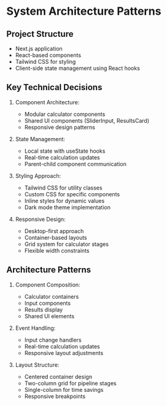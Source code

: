 # System Architecture Patterns

## Project Structure
- Next.js application
- React-based components
- Tailwind CSS for styling
- Client-side state management using React hooks

## Key Technical Decisions
1. Component Architecture:
   - Modular calculator components
   - Shared UI components (SliderInput, ResultsCard)
   - Responsive design patterns

2. State Management:
   - Local state with useState hooks
   - Real-time calculation updates
   - Parent-child component communication

3. Styling Approach:
   - Tailwind CSS for utility classes
   - Custom CSS for specific components
   - Inline styles for dynamic values
   - Dark mode theme implementation

4. Responsive Design:
   - Desktop-first approach
   - Container-based layouts
   - Grid system for calculator stages
   - Flexible width constraints

## Architecture Patterns
1. Component Composition:
   - Calculator containers
   - Input components
   - Results display
   - Shared UI elements

2. Event Handling:
   - Input change handlers
   - Real-time calculation updates
   - Responsive layout adjustments

3. Layout Structure:
   - Centered container design
   - Two-column grid for pipeline stages
   - Single-column for time savings
   - Responsive breakpoints